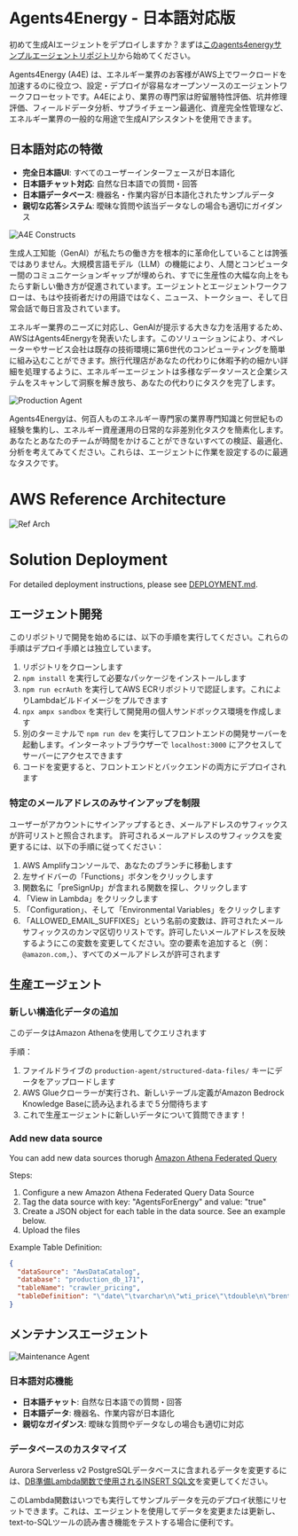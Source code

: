 # Agents4Energy - 日本語対応版

初めて生成AIエージェントをデプロイしますか？まずは[このagents4energyサンプルエージェントリポジトリ](https://github.com/aws-samples/sample-agents4energy-agent-template-alpha)から始めてください。

Agents4Energy (A4E) は、エネルギー業界のお客様がAWS上でワークロードを加速するのに役立つ、設定・デプロイが容易なオープンソースのエージェントワークフローセットです。A4Eにより、業界の専門家は貯留層特性評価、坑井修理評価、フィールドデータ分析、サプライチェーン最適化、資産完全性管理など、エネルギー業界の一般的な用途で生成AIアシスタントを使用できます。

## 日本語対応の特徴
- **完全日本語UI**: すべてのユーザーインターフェースが日本語化
- **日本語チャット対応**: 自然な日本語での質問・回答
- **日本語データベース**: 機器名・作業内容が日本語化されたサンプルデータ
- **親切な応答システム**: 曖昧な質問や該当データなしの場合も適切にガイダンス

![A4E Constructs](assets/images/A4E-Open-Source-Architecture.png)

生成人工知能（GenAI）が私たちの働き方を根本的に革命化していることは誇張ではありません。大規模言語モデル（LLM）の機能により、人間とコンピューター間のコミュニケーションギャップが埋められ、すでに生産性の大幅な向上をもたらす新しい働き方が促進されています。エージェントとエージェントワークフローは、もはや技術者だけの用語ではなく、ニュース、トークショー、そして日常会話で毎日言及されています。

エネルギー業界のニーズに対応し、GenAIが提示する大きな力を活用するため、AWSはAgents4Energyを発表いたします。このソリューションにより、オペレーターやサービス会社は既存の技術環境に第6世代のコンピューティングを簡単に組み込むことができます。旅行代理店があなたの代わりに休暇予約の細かい詳細を処理するように、エネルギーエージェントは多様なデータソースと企業システムをスキャンして洞察を解き放ち、あなたの代わりにタスクを完了します。

![Production Agent](assets/images/A4E-ProductionAgentScreenShot.png)

Agents4Energyは、何百人ものエネルギー専門家の業界専門知識と何世紀もの経験を集約し、エネルギー資産運用の日常的な非差別化タスクを簡素化します。あなたとあなたのチームが時間をかけることができないすべての検証、最適化、分析を考えてみてください。これらは、エージェントに作業を設定するのに最適なタスクです。

# AWS Reference Architecture
![Ref Arch](assets/images/A4E-Reference-Architecture.png)

# Solution Deployment
For detailed deployment instructions, please see [DEPLOYMENT.md](DEPLOYMENT.md).

## エージェント開発
このリポジトリで開発を始めるには、以下の手順を実行してください。これらの手順はデプロイ手順とは独立しています。
1. リポジトリをクローンします
1. `npm install` を実行して必要なパッケージをインストールします
1. `npm run ecrAuth` を実行してAWS ECRリポジトリで認証します。これによりLambdaビルドイメージをプルできます
1. `npx ampx sandbox` を実行して開発用の個人サンドボックス環境を作成します
1. 別のターミナルで `npm run dev` を実行してフロントエンドの開発サーバーを起動します。インターネットブラウザーで `localhost:3000` にアクセスしてサーバーにアクセスできます
1. コードを変更すると、フロントエンドとバックエンドの両方にデプロイされます


### 特定のメールアドレスのみサインアップを制限
ユーザーがアカウントにサインアップするとき、メールアドレスのサフィックスが許可リストと照合されます。
許可されるメールアドレスのサフィックスを変更するには、以下の手順に従ってください：
1. AWS Amplifyコンソールで、あなたのブランチに移動します
1. 左サイドバーの「Functions」ボタンをクリックします
1. 関数名に「preSignUp」が含まれる関数を探し、クリックします
1. 「View in Lambda」をクリックします
1. 「Configuration」、そして「Environmental Variables」をクリックします
1. 「ALLOWED_EMAIL_SUFFIXES」という名前の変数は、許可されたメールサフィックスのカンマ区切りリストです。許可したいメールアドレスを反映するようにこの変数を変更してください。空の要素を追加すると（例：`@amazon.com,`）、すべてのメールアドレスが許可されます

## 生産エージェント

### 新しい構造化データの追加
このデータはAmazon Athenaを使用してクエリされます

手順：
1. ファイルドライブの `production-agent/structured-data-files/` キーにデータをアップロードします
1. AWS Glueクローラーが実行され、新しいテーブル定義がAmazon Bedrock Knowledge Baseに読み込まれるまで５分間待ちます
1. これで生産エージェントに新しいデータについて質問できます！

### Add new data source
You can add new data sources thorugh [Amazon Athena Federated Query](https://docs.aws.amazon.com/athena/latest/ug/connect-to-a-data-source.html)

Steps:
1. Configure a new Amazon Athena Federated Query Data Source
2. Tag the data source with key: "AgentsForEnergy" and value: "true"
3. Create a JSON object for each table in the data source. See an example below.
4. Upload the files  

Example Table Definition:
```json
{
  "dataSource": "AwsDataCatalog",
  "database": "production_db_171",
  "tableName": "crawler_pricing",
  "tableDefinition": "\"date\"\tvarchar\n\"wti_price\"\tdouble\n\"brent_price\"\tdouble\n\"volume\"\tbigint"
}
```
## メンテナンスエージェント
![Maintenance Agent](assets/images/A4E-Maintenance-Agent.png)

### 日本語対応機能
- **日本語チャット**: 自然な日本語での質問・回答
- **日本語データ**: 機器名、作業内容が日本語化
- **親切なガイダンス**: 曖昧な質問やデータなしの場合も適切に対応

### データベースのカスタマイズ
Aurora Serverless v2 PostgreSQLデータベースに含まれるデータを変更するには、[DB準備Lambda関数で使用されるINSERT SQL文](amplify/agents/maintenance/lambda)を変更してください。

このLambda関数はいつでも実行してサンプルデータを元のデプロイ状態にリセットできます。これは、エージェントを使用してデータを変更または更新し、text-to-SQLツールの読み書き機能をテストする場合に便利です。
